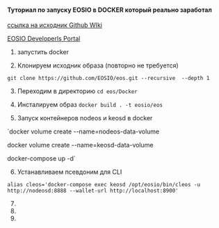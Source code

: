 #### Туториал по запуску EOSIO в DOCKER который реально заработал

[ссылка на исходник Github WIki](https://github.com/EOSIO/eos/tree/master/Docker)

[EOSIO Developerls Portal](https://developers.eos.io/eosio-nodeos/docs/docker)

1) запустить docker
 
2) Клонируем исходник образа (повторно не требуется) 

`git clone https://github.com/EOSIO/eos.git --recursive  --depth 1`

3) Переходим в директорию `cd eos/Docker`

4) Инсталируем образ `docker build . -t eosio/eos`

5) Запуск контейнеров nodeos и keosd в docker 

`docker volume create --name=nodeos-data-volume

docker volume create --name=keosd-data-volume

docker-compose up -d`

6. Устанавливаем псевдоним для CLI 

`alias cleos='docker-compose exec keosd /opt/eosio/bin/cleos -u http://nodeosd:8888 --wallet-url http://localhost:8900'`

7.

8.

9.

